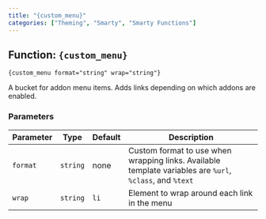 ```yaml
---
title: "{custom_menu}"
categories: ["Theming", "Smarty", "Smarty Functions"]
---
```


## Function: `{custom_menu}`

```
{custom_menu format="string" wrap="string"}
```

A bucket for addon menu items. Adds links depending on which addons are enabled.

### Parameters

Parameter   | Type      | Default   | Description
---         | ---       | ---       | ---
`format`    | `string`  | none      | Custom format to use when wrapping links. Available template variables are `%url`, `%class`, and `%text`
`wrap`      | `string`  | `li`      | Element to wrap around each link in the menu
